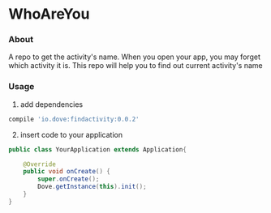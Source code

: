 # WhoAreYou

### About

A repo to get the activity's name.
When you open your app, you may forget which activity it is.
This repo will help you to find out current activity's name

### Usage

1. add dependencies

```groovy
compile 'io.dove:findactivity:0.0.2'
```

2. insert code to your application

```java
public class YourApplication extends Application{

    @Override
    public void onCreate() {
        super.onCreate();
        Dove.getInstance(this).init();
    }
}
```
